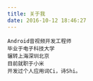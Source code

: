 ```yaml
---
title: 关于我
date: 2016-10-12 18:46:27
---
```


    Android音视频开发工程师
    毕业于电子科技大学
    辗转上海深圳北京
    目前就职于小米
    开发过个人应用词Ci，诗Shi。